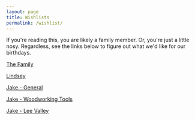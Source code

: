 ```yaml
---
layout: page
title: Wishlists
permalink: /wishlist/
---
```


If you're reading this, you are likely a family member.
Or, you're just a little nosy.
Regardless, see the links below to figure out what we'd like for our birthdays.

[The Family](http://a.co/2NXX3nB)

[Lindsey](http://a.co/iVnETfN)

[Jake - General](http://a.co/bal8IBf)

[Jake - Woodworking Tools](https://trello.com/b/09dRIIXy/woodworking-tools)

[Jake - Lee Valley](http://www.leevalley.com/us/home/WishList5.aspx?UserName=FD6F58A0284683454E25F2342AF50F1F&pw=)
